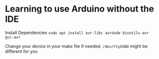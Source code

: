 # Learning to use Arduino without the IDE

Install Dependencies `sudo apt install avr-libc avrdude binutils-avr gcc-avr`

Change your device in your make file if needed. `/dev/ttyUSB0` might be different for you
